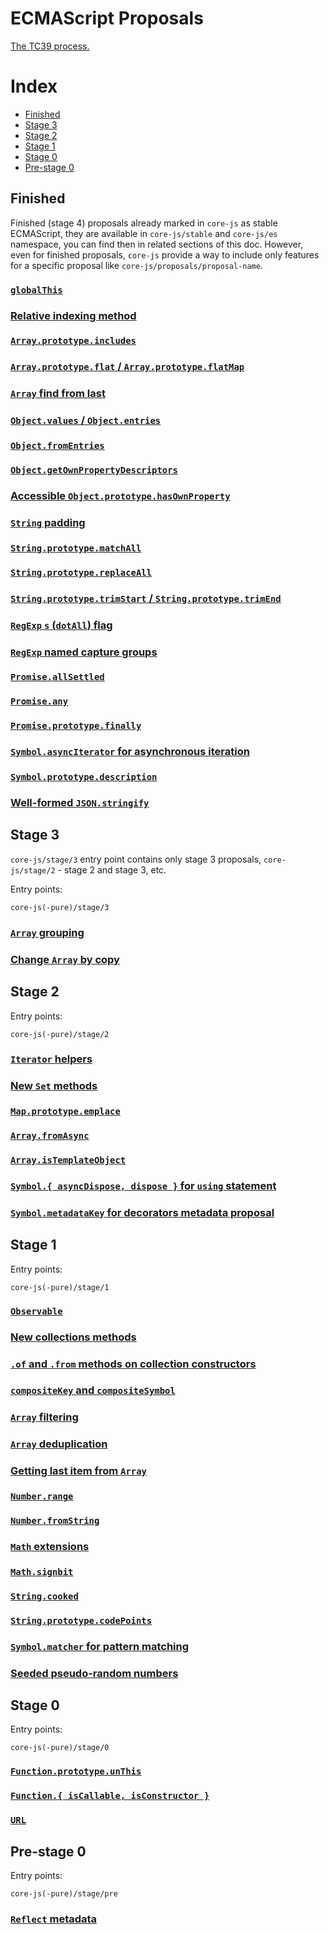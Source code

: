 # ECMAScript Proposals

[The TC39 process.](https://tc39.github.io/process-document/)

# Index

- [Finished](#finished)
- [Stage 3](#stage-3)
- [Stage 2](#stage-2)
- [Stage 1](#stage-1)
- [Stage 0](#stage-0)
- [Pre-stage 0](#pre-stage-0)

## Finished

Finished (stage 4) proposals already marked in `core-js` as stable ECMAScript, they are available in `core-js/stable` and `core-js/es` namespace, you can find then in related sections of this doc. However, even for finished proposals, `core-js` provide a way to include only features for a specific proposal like `core-js/proposals/proposal-name`.

### [`globalThis`](global-this.md)

### [Relative indexing method](relative-indexing-method.md)

### [`Array.prototype.includes`](array-includes.md)

### [`Array.prototype.flat` / `Array.prototype.flatMap`](array-flat-map.md)

### [`Array` find from last](array-find-from-last.md)

### [`Object.values` / `Object.entries`](object-values-entries.md)

### [`Object.fromEntries`](object-from-entries.md)

### [`Object.getOwnPropertyDescriptors`](object-getownpropertydescriptors.md)

### [Accessible `Object.prototype.hasOwnProperty`](accessible-object-hasownproperty.md)

### [`String` padding](string-padding.md)

### [`String.prototype.matchAll`](string-match-all.md)

### [`String.prototype.replaceAll`](string-replace-all.md)

### [`String.prototype.trimStart` / `String.prototype.trimEnd`](string-left-right-trim.md)

### [`RegExp` `s` (`dotAll`) flag](regexp-dotall-flag.md)

### [`RegExp` named capture groups](regexp-named-groups.md)

### [`Promise.allSettled`](promise-all-settled.md)

### [`Promise.any`](promise-any.md)

### [`Promise.prototype.finally`](promise-finally.md)

### [`Symbol.asyncIterator` for asynchronous iteration](async-iteration.md)

### [`Symbol.prototype.description`](symbol-description.md)

### [Well-formed `JSON.stringify`](well-formed-stringify.md)

## Stage 3

`core-js/stage/3` entry point contains only stage 3 proposals, `core-js/stage/2` - stage 2 and stage 3, etc.

Entry points: 

```
core-js(-pure)/stage/3
```

### [`Array` grouping](array-grouping.md)

### [Change `Array` by copy](change-array-by-copy.md)

## Stage 2

Entry points:

```
core-js(-pure)/stage/2
```

### [`Iterator` helpers](iterator-helpers.md)

### [New `Set` methods](set-methods.md)

### [`Map.prototype.emplace`](map-upsert.md)

### [`Array.fromAsync`](array-from-async.md)

### [`Array.isTemplateObject`](array-is-template-object.md)

### [`Symbol.{ asyncDispose, dispose }` for `using` statement](using-statement.md)

### [`Symbol.metadataKey` for decorators metadata proposal](decorator-metadata.md)

## Stage 1

Entry points:

```
core-js(-pure)/stage/1
```

### [`Observable`](observable.md)

### [New collections methods](collection-methods.md)

### [`.of` and `.from` methods on collection constructors](collection-of-from.md)

### [`compositeKey` and `compositeSymbol`](keys-composition.md)

### [`Array` filtering](array-filtering.md)

### [`Array` deduplication](array-unique.md)

### [Getting last item from `Array`](array-find-from-last.md)

### [`Number.range`](number-range.md)

### [`Number.fromString`](number-from-string.md)

### [`Math` extensions](math-extensions.md)

### [`Math.signbit`](math-signbit.md)

### [`String.cooked`](string-cooked.md)

### [`String.prototype.codePoints`](string-code-points.md)

### [`Symbol.matcher` for pattern matching](pattern-matching.md)

### [Seeded pseudo-random numbers](seeded-random.md)

## Stage 0

Entry points:

```
core-js(-pure)/stage/0
```

### [`Function.prototype.unThis`](function-un-this.md)

### [`Function.{ isCallable, isConstructor }`](function-is-callable-is-constructor.md)

### [`URL`](url.md)

## Pre-stage 0

Entry points:

```
core-js(-pure)/stage/pre
```

### [`Reflect` metadata](reflect-metadata.md)
